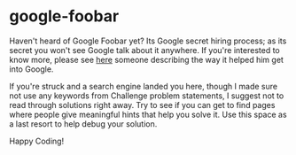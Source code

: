 # google-foobar

Haven't heard of Google Foobar yet? Its Google secret hiring process; as its secret you won't see Google talk about it anywhere. If you're interested to know more, please see [here](https://thehustle.co/the-secret-google-interview-that-landed-me-a-job) someone describing the way it helped him get into Google.

If you're struck and a search engine landed you here, though I made sure not use any keywords from Challenge problem statements, I suggest not to read through solutions right away. Try to see if you can get to find pages where people give meaningful hints that help you solve it. Use this space as a last resort to help debug your solution.

Happy Coding!
